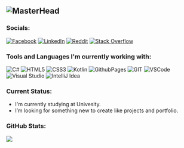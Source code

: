 ![MasterHead](https://1.bp.blogspot.com/-7A4WynwLsMw/XbBpCXG8fHI/AAAAAAAAMt4/uOa1bpLskYgrwGbllhSu2SDj_Mig8SXJQCLcBGAsYHQ/s1600/2000_600px.gif)
---

### Socials:
[![Facebook](https://img.shields.io/badge/Facebook-1877F2?style=for-the-badge&logo=facebook&logoColor=white)](https://facebook.com/angelomikobotabara11) [![LinkedIn]( 	https://img.shields.io/badge/LinkedIn-0077B5?style=for-the-badge&logo=linkedin&logoColor=white)](https://linkedin.com/in/angelo-miko-botabara-4b4b06296) [![Reddit](https://img.shields.io/badge/Reddit-FF4500?style=for-the-badge&logo=reddit&logoColor=white)](https://reddit.com/user/Taki1316) [![Stack Overflow](https://img.shields.io/badge/Stack_Overflow-FE7A16?style=for-the-badge&logo=stack-overflow&logoColor=white)](https://stackoverflow.com/users/22772335) 

### Tools and Languages I'm currently working with:
![C#](https://img.shields.io/badge/c%23-%23239120.svg?style=for-the-badge&logo=c-sharp&logoColor=white) ![HTML5](https://img.shields.io/badge/html5-%23E34F26.svg?style=for-the-badge&logo=html5&logoColor=white) ![CSS3](https://img.shields.io/badge/css3-%231572B6.svg?style=for-the-badge&logo=css3&logoColor=white) ![Kotlin](https://img.shields.io/badge/kotlin-%237F52FF.svg?style=for-the-badge&logo=kotlin&logoColor=white) ![GithubPages](https://img.shields.io/badge/github%20pages-121013?style=for-the-badge&logo=github&logoColor=white)
![GIT](https://img.shields.io/badge/Git-fc6d26?style=for-the-badge&logo=git&logoColor=white) ![VSCode](https://img.shields.io/badge/VSCode-0078D4?style=for-the-badge&logo=visual%20studio%20code&logoColor=white) ![Visual Studio](https://img.shields.io/badge/Visual_Studio-5C2D91?style=for-the-badge&logo=visual%20studio&logoColor=white) ![IntelliJ Idea](https://img.shields.io/badge/IntelliJ_IDEA-000000.svg?style=for-the-badge&logo=intellij-idea&logoColor=white)

### Current Status:

-  I'm currently studying at Univesity.
-  I’m looking for something new to create like projects and portfolio.

### GitHub Stats:
![](https://github-readme-stats.vercel.app/api/top-langs/?username=angelomiko129&theme=codeSTACKr&hide_border=true&include_all_commits=false&count_private=false&layout=compact&hide_progress=true)

<!-- ### Spotify Playing

&nbsp;<div align="center">
    [![Spotify](https://spotify-now-playing-seven-brown.vercel.app/api/spotify)](https://open.spotify.com/user/yq6q66bd9qel7wwzrexx378ho)
</div> -->

